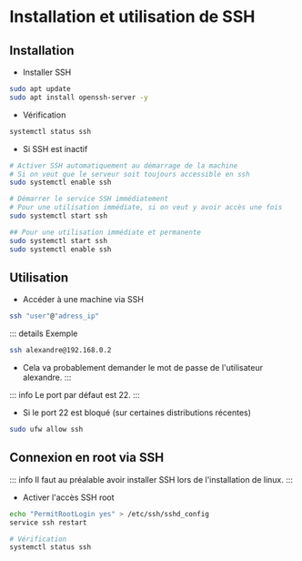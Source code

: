 # Installation et utilisation de SSH

## Installation

- Installer SSH
```sh
sudo apt update
sudo apt install openssh-server -y
```

- Vérification
```sh
systemctl status ssh
```

- Si SSH est inactif
```sh
# Activer SSH automatiquement au démarrage de la machine
# Si on veut que le serveur soit toujours accessible en ssh
sudo systemctl enable ssh

# Démarrer le service SSH immédiatement
# Pour une utilisation immédiate, si on veut y avoir accès une fois
sudo systemctl start ssh

## Pour une utilisation immédiate et permanente
sudo systemctl start ssh
sudo systemctl enable ssh
```

## Utilisation

- Accéder à une machine via SSH
```sh
ssh "user"@"adress_ip"
```
::: details Exemple
```sh
ssh alexandre@192.168.0.2
```

- Cela va probablement demander le mot de passe de l'utilisateur alexandre.
:::

::: info
Le port par défaut est 22.
:::

- Si le port 22 est bloqué (sur certaines distributions récentes)
```sh
sudo ufw allow ssh
```


## Connexion en root via SSH

::: info
Il faut au préalable avoir installer SSH lors de l'installation de linux.
:::

- Activer l'accès SSH root
```sh
echo "PermitRootLogin yes" > /etc/ssh/sshd_config
service ssh restart

# Vérification
systemctl status ssh
```